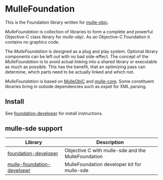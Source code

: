 # MulleFoundation

This is the Foundation library written for [mulle-objc](//mulle-objc.github.io).

*MulleFoundation* is collection of libraries to form a complete and powerful Objective-C
class library for *mulle-objc*. As an Objective-C Foundation it contains no graphics code.

The *MulleFoundation* is designed as a plug and play system. Optional library components can be 
left out with no bad side-effect. The concept of the *MulleFoundation* is to avoid actual 
linking into a shared library or executable as much as possible. This has the benefit, that
an optimizing pass can determine, which parts need to be actually linked and which not.

*MulleFoundation* is based on [MulleObjC](//MulleObjC.github.io) and [mulle-core](//mulle-core.github.io).
Some constituent libraries bring in outside dependencies such as *expat* for XML parsing.


## Install

See [foundation-developer](//github.com/MulleFoundation/foundation-developer) for install instructions.


## mulle-sde support

| Library                                                                                | Description
| ---------------------------------------------------------------------------------------|----------------------
| [foundation-developer](//github.com/MulleFoundation/foundation-developer)              | Objective C with mulle-sde and the MulleFoundation
| [mulle-foundation-developer](//github.com/MulleFoundation/mulle-foundation-developer)  | MulleFoundation developer kit for mulle-sde 
